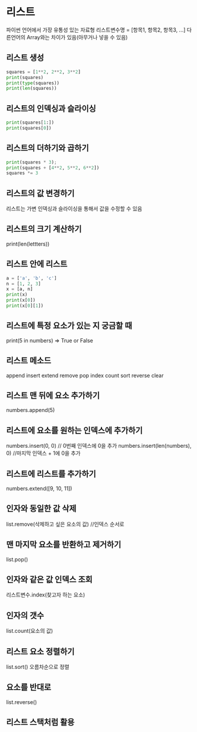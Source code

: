 # 리스트
파이썬 언어에서 가장 유통성 있는 자료형
리스트변수명 = [항목1, 항목2, 항목3, ...]
다른언어의 Array와는 차이가 있음(아무거나 넣을 수 있음)
## 리스트 생성
```python
squares = [1**2, 2**2, 3**2]
print(squares)
print(type(squares))
print(len(squares))
```
## 리스트의 인덱싱과 슬라이싱
```python
print(squares[1:])
print(squares[0])
```
## 리스트의 더하기와 곱하기
```python
print(squares * 3);
print(squares + [4**2, 5**2, 6**2])
squares *= 3
```
## 리스트의 값 변경하기
리스트는 가변
인덱싱과 슬라이싱을 통해서 값을 수정할 수 있음
## 리스트의 크기 계산하기
print(len(lettters))
## 리스트 안에 리스트
```python
a = ['a', 'b', 'c']
n = [1, 2, 3]
x = [a, n]
print(x)
print(x[0])
print(x[0][1])
```
## 리스트에 특정 요소가 있는 지 궁금할 때
print(5 in numbers) => True or False
## 리스트 메소드
append
insert
extend
remove
pop
index
count
sort
reverse
clear
## 리스트 맨 뒤에 요소 추가하기
numbers.append(5)
## 리스트에 요소를 원하는 인덱스에 추가하기
numbers.insert(0, 0) // 0번째 인덱스에 0을 추가
numbers.insert(len(numbers), 0) //마지막 인덱스 + 1에 0을 추가
## 리스트에 리스트를 추가하기
numbers.extend([9, 10, 11])
## 인자와 동일한 값 삭제
list.remove(삭제하고 싶은 요소의 값) //인덱스 순서로
## 맨 마지막 요소를 반환하고 제거하기
list.pop()
## 인자와 같은 값 인덱스 조회
리스트변수.index(찾고자 하는 요소)
## 인자의 갯수
list.count(요소의 값)
## 리스트 요소 정렬하기
list.sort() 오름차순으로 정렬
## 요소를 반대로
list.reverse()
## 리스트 스택처럼 활용









